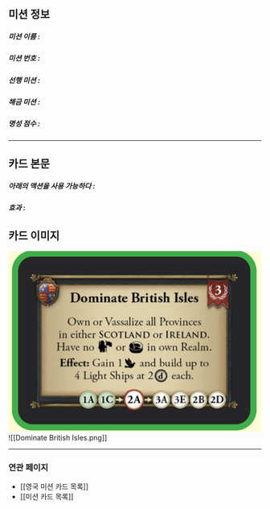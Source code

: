## 미션 정보
##### 미션 이름 : 
##### 미션 번호 : 
##### 선행 미션 : 
##### 해금 미션 : 
##### 명성 점수 :
---
## 카드 본문
##### 아래의 액션을 사용 가능하다 : 
##### *효과*  : 

## 카드 이미지
<img src="\Assets\Dominate British Isles.png"/>
![[Dominate British Isles.png]]

--- 

### 연관 페이지
- [[영국 미션 카드 목록]]
- [[미션 카드 목록]]


